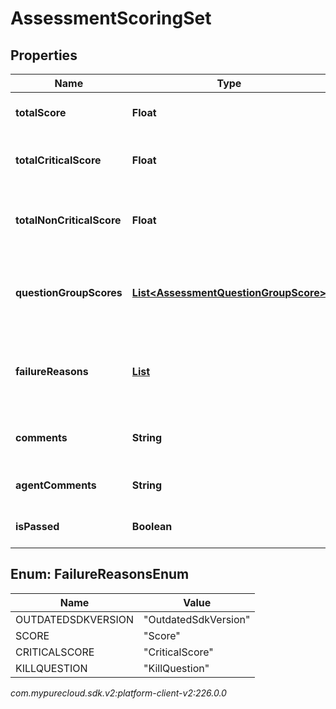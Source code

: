 # AssessmentScoringSet


## Properties

| Name | Type | Description | Notes |
| ------------ | ------------- | ------------- | ------------- |
| **totalScore** | **Float** | The total score of the answers |  [optional] |
| **totalCriticalScore** | **Float** | The total score for the critical questions |  [optional] |
| **totalNonCriticalScore** | **Float** | The total score for the non-critical questions |  [optional] |
| **questionGroupScores** | [**List&lt;AssessmentQuestionGroupScore&gt;**](AssessmentQuestionGroupScore) | The individual scores for each question group |  |
| **failureReasons** | [**List<FailureReasonsEnum>**](#Enum--FailureReasonsEnum) | If the assessment was not passed, the reasons for failure. |  [optional] |
| **comments** | **String** | Comments provided for these answers. |  [optional] |
| **agentComments** | **String** | Comments provided by agent. |  [optional] |
| **isPassed** | **Boolean** | True if the assessment was passed |  [optional] |


## Enum: FailureReasonsEnum

| Name | Value |
| ---- | ----- |
| OUTDATEDSDKVERSION | &quot;OutdatedSdkVersion&quot; |
| SCORE | &quot;Score&quot; |
| CRITICALSCORE | &quot;CriticalScore&quot; |
| KILLQUESTION | &quot;KillQuestion&quot; |




_com.mypurecloud.sdk.v2:platform-client-v2:226.0.0_
